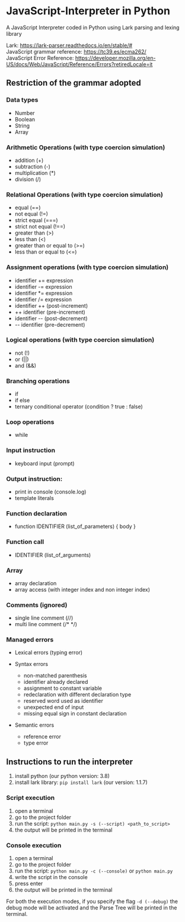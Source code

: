 # JavaScript-Interpreter in Python
A JavaScript Interpreter coded in Python using Lark parsing and lexing library

Lark: https://lark-parser.readthedocs.io/en/stable/# \
JavaScript grammar reference: https://tc39.es/ecma262/ \
JavaScript Error Reference: https://developer.mozilla.org/en-US/docs/Web/JavaScript/Reference/Errors?retiredLocale=it

## Restriction of the grammar adopted 
### Data types
- Number
- Boolean
- String
- Array

### Arithmetic Operations (with type coercion simulation)
- addition (+)
- subtraction (-)
- multiplication (*)
- division (/)

### Relational Operations (with type coercion simulation)
- equal (==)
- not equal (!=)
- strict equal (===)
- strict not equal (!==)
- greater than (>)
- less than (<)
- greater than or equal to (>=)
- less than or equal to (<=)

### Assignment operations (with type coercion simulation)
- identifier += expression
- identifier -= expression
- identifier *= expression
- identifier /= expression
- identifier ++  (post-increment)
- ++ identifier  (pre-increment)
- identifier --  (post-decrement)
- -- identifier  (pre-decrement)

### Logical operations (with type coercion simulation)
- not (!)
- or (||)
- and (&&)

### Branching operations
- if
- if else
- ternary conditional operator (condition ? true : false)

### Loop operations
- while

### Input instruction
-  keyboard input (prompt)

### Output instruction:
- print in console (console.log)
- template literals

### Function declaration
- function IDENTIFIER (list_of_parameters) { body }

### Function call
- IDENTIFIER (list_of_arguments)

### Array
- array declaration
- array access (with integer index and non integer index)

### Comments (ignored)
- single line comment (//)
- multi line comment (/* */)

### Managed errors
- Lexical errors (typing error)
- Syntax errors
    - non-matched parenthesis
    - identifier already declared
    - assignment to constant variable
    - redeclaration with different declaration type
    - reserved word used as identifier
    - unexpected end of input
    - missing equal sign in constant declaration
  
- Semantic errors
    - reference error
    - type error

## Instructions to run the interpreter
1. install python (our python version: 3.8)
2. install lark library: `pip install lark` (our version: 1.1.7)
### Script execution
1. open a terminal
2. go to the project folder
3. run the script: `python main.py -s (--script) <path_to_script>`
4. the output will be printed in the terminal
### Console execution
1. open a terminal
2. go to the project folder
3. run the script: `python main.py -c (--console)` or `python main.py`
4. write the script in the console
5. press enter
6. the output will be printed in the terminal

For both the execution modes, if you specify the flag `-d (--debug)` the debug mode will be activated and the Parse Tree will be printed in the terminal.